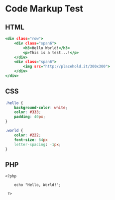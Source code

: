 # Code Markup Test #


## HTML ##

~~~ .html
<div class="row">
	<div class="span6">
		<h3>Hello World!</h3>
		<p>This is a test...!</p>
	</div>
	<div class="span6">
		<img src="http://placehold.it/300x300">
	</div>
</div>
~~~

## CSS ##

~~~ .css
.hello {
	background-color: white;
	color: #333;
	padding: 40px;
}

.world {
	color: #222;
	font-size: 64px
	letter-spacing: -1px;
}
~~~

## PHP ##

~~~ .php
<?php 
 	
 	echo "Hello, World!";

 ?> 
 ~~~

